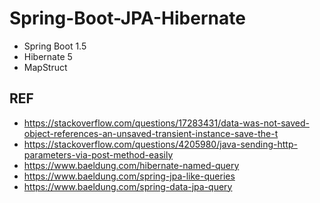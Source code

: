 # Spring-Boot-JPA-Hibernate

- Spring Boot 1.5
- Hibernate 5  
- MapStruct 


## REF
- https://stackoverflow.com/questions/17283431/data-was-not-saved-object-references-an-unsaved-transient-instance-save-the-t
- https://stackoverflow.com/questions/4205980/java-sending-http-parameters-via-post-method-easily
- https://www.baeldung.com/hibernate-named-query
- https://www.baeldung.com/spring-jpa-like-queries
- https://www.baeldung.com/spring-data-jpa-query